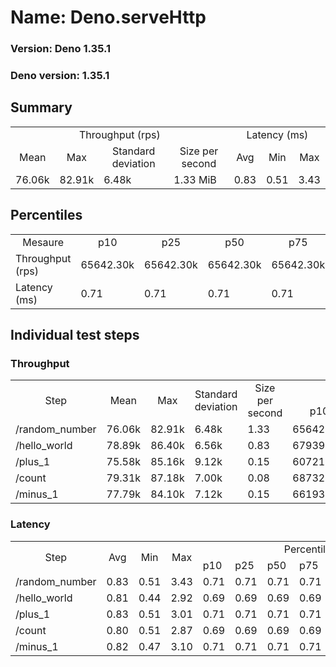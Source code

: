# Name: Deno.serveHttp 
  
  ### Version: Deno 1.35.1
  ### Deno version: 1.35.1

## Summary
<table>
<tr>
    <td align="center" colspan="4">Throughput (rps)</td>
    <td align="center" colspan="3">Latency (ms)</td>
</tr>
<tr>
    <td align="center">Mean</td>
    <td align="center">Max</td>
    <td align="center">Standard deviation</td>
    <td align="center">Size per second</td>
    <td align="center">Avg</td>
    <td align="center">Min</td>
    <td align="center">Max</td>
</tr>
<tr>
    <td>76.06k</td>
    <td>82.91k</td>
    <td>6.48k</td>
    <td>1.33 MiB</td>
    <td>0.83</td>
    <td>0.51</td>
    <td>3.43</td>
</tr>
</table>

## Percentiles

<table>
<tr>
  <td align="center">Mesaure</td>
  <td align="center">p10</td>
  <td align="center">p25</td>
  <td align="center">p50</td>
  <td align="center">p75</td>
  <td align="center">p90</td>
  <td align="center">p95</td>
  <td align="center">p99</td>
</tr>
<tr>
  <td>Throughput (rps)</td>
  <td>65642.30k</td>
  <td>65642.30k</td>
  <td>65642.30k</td>
  <td>65642.30k</td>
  <td>82530.98k</td>
  <td>82907.55k</td>
  <td>82907.55k</td>
</tr>
<tr>
  <td>Latency (ms)</td>
  <td>0.71</td>
  <td>0.71</td>
  <td>0.71</td>
  <td>0.71</td>
  <td>1.04</td>
  <td>1.22</td>
  <td>1.71</td>
</tr>
</table>

## Individual test steps

### Throughput

<table>
<tr>
  <td align="center" rowspan="2">Step</td>
  <td align="center" rowspan="2">Mean</td>
  <td align="center" rowspan="2">Max</td>
  <td align="center" rowspan="2">Standard deviation</td>
  <td align="center" rowspan="2">Size per second</td>
  <td align="center" colspan="7">Percentiles</td>
</tr>
<tr>
  <!-- still Step -->
  <!-- still Mean -->
  <!-- still Max -->
  <!-- still Standard deviation -->
  <!-- still Size per second -->
  <td align="center">p10</td>
  <td align="center">p25</td>
  <td align="center">p50</td>
  <td align="center">p75</td>
  <td align="center">p90</td>
  <td align="center">p95</td>
  <td align="center">p99</td>
</tr>
<tr>
  <td>/random_number</td>
  <td>76.06k</td>
  <td>82.91k</td>
  <td>6.48k</td>
  <td>1.33</td>
  <td>65642.30k</td>
  <td>65642.30k</td>
  <td>65642.30k</td>
  <td>65642.30k</td>
  <td>82530.98k</td>
  <td>82907.55k</td>
  <td>82907.55k</td>
</tr><tr>
  <td>/hello_world</td>
  <td>78.89k</td>
  <td>86.40k</td>
  <td>6.56k</td>
  <td>0.83</td>
  <td>67939.80k</td>
  <td>67939.80k</td>
  <td>67939.80k</td>
  <td>67939.80k</td>
  <td>85850.35k</td>
  <td>86397.57k</td>
  <td>86397.57k</td>
</tr><tr>
  <td>/plus_1</td>
  <td>75.58k</td>
  <td>85.16k</td>
  <td>9.12k</td>
  <td>0.15</td>
  <td>60721.72k</td>
  <td>60721.72k</td>
  <td>60721.72k</td>
  <td>60721.72k</td>
  <td>83150.78k</td>
  <td>85164.44k</td>
  <td>85164.44k</td>
</tr><tr>
  <td>/count</td>
  <td>79.31k</td>
  <td>87.18k</td>
  <td>7.00k</td>
  <td>0.08</td>
  <td>68732.34k</td>
  <td>68732.34k</td>
  <td>68732.34k</td>
  <td>68732.34k</td>
  <td>86660.72k</td>
  <td>87176.30k</td>
  <td>87176.30k</td>
</tr><tr>
  <td>/minus_1</td>
  <td>77.79k</td>
  <td>84.10k</td>
  <td>7.12k</td>
  <td>0.15</td>
  <td>66193.44k</td>
  <td>66193.44k</td>
  <td>66193.44k</td>
  <td>66193.44k</td>
  <td>83725.94k</td>
  <td>84101.88k</td>
  <td>84101.88k</td>
</tr></table>

### Latency

<table>
<tr>
  <td align="center" rowspan="2">Step</td>
  <td align="center" rowspan="2">Avg</td>
  <td align="center" rowspan="2">Min</td>
  <td align="center" rowspan="2">Max</td>
  <td align="center" colspan="7">Percentiles</td>
</tr>
<tr>
  <!-- still Avg -->
  <!-- still Min -->
  <!-- still Max -->
  <td>p10</td>
  <td>p25</td>
  <td>p50</td>
  <td>p75</td>
  <td>p90</td>
  <td>p95</td>
  <td>p99</td>
</tr>
<tr>
  <td>/random_number</td>
  <td>0.83</td>
  <td>0.51</td>
  <td>3.43</td>
  <td>0.71</td>
  <td>0.71</td>
  <td>0.71</td>
  <td>0.71</td>
  <td>1.04</td>
  <td>1.22</td>
  <td>1.71</td>
</tr><tr>
  <td>/hello_world</td>
  <td>0.81</td>
  <td>0.44</td>
  <td>2.92</td>
  <td>0.69</td>
  <td>0.69</td>
  <td>0.69</td>
  <td>0.69</td>
  <td>0.99</td>
  <td>1.16</td>
  <td>1.69</td>
</tr><tr>
  <td>/plus_1</td>
  <td>0.83</td>
  <td>0.51</td>
  <td>3.01</td>
  <td>0.71</td>
  <td>0.71</td>
  <td>0.71</td>
  <td>0.71</td>
  <td>1.02</td>
  <td>1.19</td>
  <td>1.68</td>
</tr><tr>
  <td>/count</td>
  <td>0.80</td>
  <td>0.51</td>
  <td>2.87</td>
  <td>0.69</td>
  <td>0.69</td>
  <td>0.69</td>
  <td>0.69</td>
  <td>0.99</td>
  <td>1.10</td>
  <td>1.63</td>
</tr><tr>
  <td>/minus_1</td>
  <td>0.82</td>
  <td>0.47</td>
  <td>3.10</td>
  <td>0.71</td>
  <td>0.71</td>
  <td>0.71</td>
  <td>0.71</td>
  <td>1.03</td>
  <td>1.19</td>
  <td>1.70</td>
</tr></table>